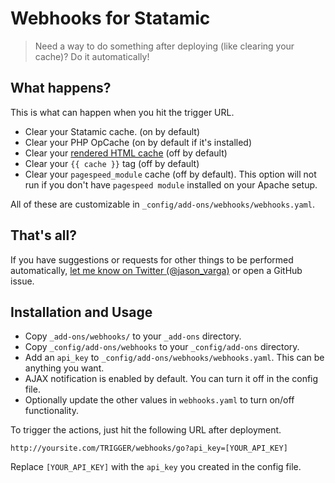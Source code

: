 # Webhooks for Statamic
> Need a way to do something after deploying (like clearing your cache)? Do it automatically!

## What happens?
This is what can happen when you hit the trigger URL.

* Clear your Statamic cache. (on by default)
* Clear your PHP OpCache (on by default if it's installed)
* Clear your [rendered HTML cache](http://statamic.com/learn/advanced-features/html-caching) (off by default)
* Clear your `{{ cache }}` tag (off by default)
* Clear your `pagespeed_module` cache (off by default). This option will not run if you don't have `pagespeed module` installed on your Apache setup.

All of these are customizable in `_config/add-ons/webhooks/webhooks.yaml`.

## That's all?
If you have suggestions or requests for other things to be performed automatically, [let me know on Twitter (@jason_varga)](https://twitter.com/jason_varga) or open a GitHub issue.

## Installation and Usage

* Copy `_add-ons/webhooks/` to your `_add-ons` directory.
* Copy `_config/add-ons/webhooks` to your `_config/add-ons` directory.
* Add an `api_key` to `_config/add-ons/webhooks/webhooks.yaml`. This can be anything you want.
* AJAX notification is enabled by default. You can turn it off in the config file.
* Optionally update the other values in `webhooks.yaml` to turn on/off functionality.

To trigger the actions, just hit the following URL after deployment.

    http://yoursite.com/TRIGGER/webhooks/go?api_key=[YOUR_API_KEY]

Replace `[YOUR_API_KEY]` with the `api_key` you created in the config file.
